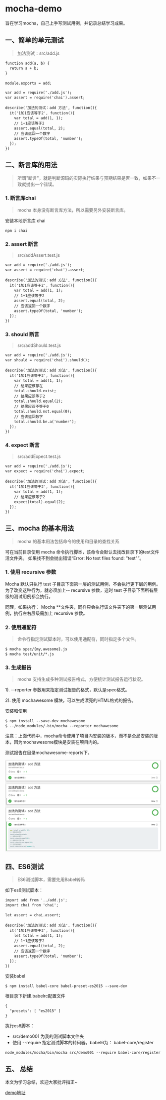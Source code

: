 # mocha-demo
旨在学习mocha，自己上手写测试用例，并记录总结学习成果。


## 一、简单的单元测试
>加法测试：src/add.js
```
function add(a, b) {
  return a + b;
}

module.exports = add;
```
```
var add = require('./add.js');
var assert = require('chai').assert;

describe('加法的测试：add 方法', function(){
  it('1加1应该等于2', function(){
    var total = add(1, 1);
    // 1+1应该等于2
    assert.equal(total, 2);
    // 应该返回一个数字
    assert.typeOf(total, 'number');
  });
})
```

## 二、断言库的用法
>所谓"断言"，就是判断源码的实际执行结果与预期结果是否一致，如果不一致就抛出一个错误。


### 1. 断言库chai
>mocha 本身没有断言库方法，所以需要另外安装断言库。

安装本地断言库 chai

```
npm i chai
```

### 2. assert 断言
>src/addAssert.test.js

```
var add = require('./add.js');
var assert = require('chai').assert;

describe('加法的测试：add 方法', function(){
  it('1加1应该等于2', function(){
    var total = add(1, 1);
    // 1+1应该等于2
    assert.equal(total, 2);
    // 应该返回一个数字
    assert.typeOf(total, 'number');
  });
})
```


### 3. should 断言
>src/addShould.test.js

```
var add = require('./add.js');
var should = require('chai').should();

describe('加法的测试：add 方法', function(){
  it('1加1应该等于2', function(){
    var total = add(1, 1);
    // 结果应该存在
    total.should.exist;
    // 结果应该等于2
    total.should.equal(2);
    // 结果应该不等于0
    total.should.not.equal(0);
    // 应该返回数字
    total.should.be.a('number');
  });
})
```



### 4. expect 断言
>src/addExpect.test.js

```
var add = require('./add.js');
var expect = require('chai').expect;

describe('加法的测试：add 方法', function(){
  it('1加1应该等于2', function(){
    var total = add(1, 1);
    // 结果应该等于2
    expect(total).equal(2);
  });
})
```


## 三、mocha 的基本用法
>mocha 的基本用法包括命令的使用和目录的查找关系

可在当前目录使用 mocha 命令执行脚本，该命令会默认去找改目录下的test文件活文件夹。
如果找不到会抛出错误“Error: No test files found: "test"”。

### 1. 使用 recursive 参数
Mocha 默认只执行 test 子目录下面第一层的测试用例，不会执行更下层的用例。
为了改变这种行为，就必须加上-- recursive 参数，这时 test 子目录下面所有层级的测试用例都会执行。

同理，如果执行： Mocha **文件夹，同样只会执行该文件夹下的第一层测试用例，执行左右层级需加上 recursive 参数。

### 2. 使用通配符
>命令行指定测试脚本时，可以使用通配符，同时指定多个文件。

```
$ mocha spec/{my,awesome}.js
$ mocha test/unit/*.js
```

###  3. 生成报告 
>mocha 支持生成多种测试报告格式，方便统计测试报告运行状况。

1). --reporter 参数用来指定测试报告的格式，默认是spec格式。

2). 使用 mochawesome 模块，可以生成漂亮的HTML格式的报告。

安装和使用

```
$ npm install --save-dev mochawesome
$ ../node_modules/.bin/mocha --reporter mochawesome
```

注意：上面代码中，mocha命令使用了项目内安装的版本，而不是全局安装的版本，因为mochawesome模块是安装在项目内的。

测试报告在目录mochawesome-reports下。

![Alt text](/image/mochawesome测试报告.png)


## 四、ES6测试
> ES6测试脚本，需要先用Babel转码

如下es6测试脚本：

```
import add from '../add.js';
import chai from 'chai';

let assert = chai.assert;

describe('加法的测试：add 方法', function(){
  it('1加1应该等于2', function(){
    let total = add(1, 1);
    // 1+1应该等于2
    assert.equal(total, 2);
    // 应该返回一个数字
    assert.typeOf(total, 'number');
  });
})
```

安装babel

```
$ npm install babel-core babel-preset-es2015 --save-dev
```

根目录下新建.babelrc配置文件

```
{
  "presets": [ "es2015" ]
}
```

执行es6脚本：
* src/demo001 为我的测试脚本文件夹
* 使用 --require 指定测试脚本的转码器。babel6为： babel-core/register

```
node_modules/mocha/bin/mocha src/demo001 --require babel-core/register
```

## 五、 总结

本文为学习总结，欢迎大家批评指正~

[demo地址](https://github.com/Lisa5/mocha-demo.git)









